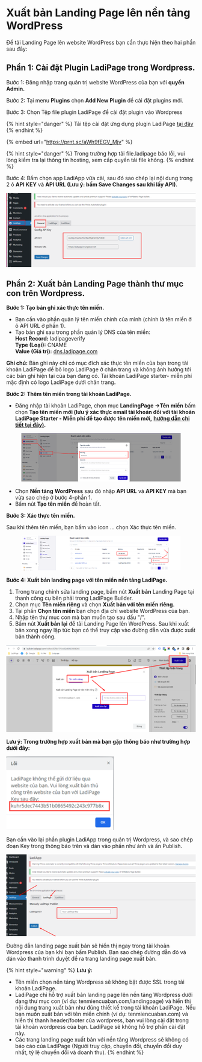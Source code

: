 # Xuất bản Landing Page lên nền tảng WordPress

Để tải Landing Page lên website WordPress bạn cần thực hiện theo hai phần sau đây:

## Phần 1: Cài đặt Plugin LadiPage trong Wordpress.

Bước 1: Đăng nhập trang quản trị website WordPress của bạn với **quyền Admin.**

Bước 2: Tại menu **Plugins** chọn **Add New Plugin** để cài đặt plugins mới.

Bước 3:  Chọn Tệp file plugin LadiPage để cài đặt plugin vào Wordpress

{% hint style="danger" %}
Tải tệp cài đặt ứng dụng plugin LadiPage [tại đây](http://v5.help.ladipage.vn/plugin-wp)
{% endhint %}

{% embed url="https://prnt.sc/aWh9fEGV_Mjv" %}

{% hint style="danger" %}
Trong trường hợp tải file.ladipage báo lỗi, vui lòng kiểm tra lại thông tin hosting, xem cấp quyền tải file không.
{% endhint %}

Bước 4: Bấm chọn app LadiApp vừa cài, sau đó sao chép lại nội dung trong 2 ô **API KEY** và **API URL (Lưu ý: bấm Save Changes sau khi lấy API).**

![](<../../.gitbook/assets/image (6) (2).png>)

## Phần 2: Xuất bản Landing Page thành thư mục con trên Wordpress.

**Bước 1: Tạo bản ghi xác thực tên miền.**

* Bạn cần vào phần quản lý tên miền chính của mình (chính là tên miền ở ô API URL ở phần 1).
* Tạo bản ghi sau trong phần quản lý DNS của tên miền:\
  **Host Record:** ladipageverify\
  **Type (Loại):** CNAME\
  **Value (Giá trị):** [dns.ladipage.com](http://dns.ladipage.com/)

**Ghi chú:** Bản ghi này chỉ có mục đích xác thực tên miền của bạn trong tài khoản LadiPage để bỏ logo LadiPage ở chân trang và không ảnh hưởng tới các bản ghi hiện tại của bạn đang có. Tài khoản LadiPage starter- miễn phí mặc định có logo LadiPage dưới chân tran&#x67;**.**

**Bước 2: Thêm tên miền trong tài khoản LadiPage.**

* Đăng nhập tài khoản LadiPage, chọn mục **LandingPage ->Tên miền** bấm chọn **Tạo tên miền mới (lưu ý xác thực email tài khoản đối với tài khoản LadiPage Starter - Miễn phí để tạo được tên miền mới,** [**hướng dẫn chi tiết tại đây)**](../../vii.-quan-ly-landingpage/chinh-sua-thong-tin-tai-khoan.md)**.**

<figure><img src="../../.gitbook/assets/image (1217).png" alt=""><figcaption></figcaption></figure>

* Chọn **Nền tảng** **WordPress** sau đó nhập **API URL** và **API KEY** mà bạn vừa sao chép ở bước 4-phần 1.
* Bấm nút **Tạo tên miền** để hoàn tất.

**Bước 3: Xác thực tên miền.**

Sau khi thêm tên miền, bạn bấm vào icon ... chọn Xác thực tên miền.

<figure><img src="../../.gitbook/assets/image (1218).png" alt=""><figcaption></figcaption></figure>

**Bước 4: Xuất bản landing page với tên miền nền tảng LadiPage.**

1. Trong trang chỉnh sửa landing page, bấm nút **Xuất bản** Landing Page tại thanh công cụ bên phải trong LadiPage Builder.
2. Chọn mục **Tên miền riêng** và chọn **Xuất bản với tên miền riêng.**
3. Tại phần **Chọn tên miền** bạn chọn địa chỉ website WordPress của bạn.
4. Nhập tên thư mục con mà bạn muốn tạo sau dấu "/".
5. Bấm nút **Xuất bản lại** để tải Landing Page lên WordPress. Sau khi xuất bản xong ngay lập tức bạn có thể truy cập vào đường dẫn vừa được xuất bản thành công.

![](../../.gitbook/assets/wordpress3.png)

**Lưu ý: Trong trường hợp xuất bản mà bạn gặp thông báo như trường hợp dưới đây:**

![](<../../.gitbook/assets/image (337).png>)

Bạn cần vào lại phần plugin LadiApp trong quản trị Wordpress, và sao chép đoạn Key trong thông báo trên và dán vào phần như ảnh và ấn Publish.

![](<../../.gitbook/assets/image (7) (1) (1) (1) (1) (1) (1) (1).png>)

Đường dẫn landing page xuất bản sẽ hiển thị ngay trong tài khoản Wordpress của bạn khi bạn bấm Publish. Bạn sao chép đường dẫn đó và dán vào thanh trình duyệt để ra trang landing page xuất bản.

{% hint style="warning" %}
**Lưu ý:**&#x20;

* Tên miền chọn nền tảng Wordpress sẽ không bật được SSL trong tài khoản LadiPage.
* LadiPage chỉ hỗ trợ xuất bản landing page lên nền tảng Wordpress dưới dạng thư mục con (ví dụ: tenmiencuaban.com/landingpage) và hiển thị nội dung trang xuất bản như đúng thiết kế trong tài khoản LadiPage. Nếu bạn muốn xuất bản với tên miền chính (ví dụ: tenmiencuaban.com) và hiển thị thanh header/footer của wordpress, bạn vui lòng cài đặt trong tài khoản wordpress của bạn. LadiPage sẽ không hỗ trợ phần cài đặt này.
* Các trang landing page xuất bản với nền tảng Wordpress sẽ không có báo cáo của LadiPage (Người truy cập, chuyển đổi, chuyển đổi duy nhất, tỷ lệ chuyển đổi và doanh thu).
{% endhint %}
